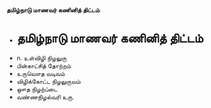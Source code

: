 **தமிழ்நாடு மாணவர் கணினித் திட்டம்**
- # தமிழ்நாடு மாணவர் கணினித் திட்டம்
- n. உள்விழி நிழலுரு
- பின்காட்சித் தோற்றம்
- உருவௌத வடிவம்
- விழிக்கோட்ட நிழலுருவம்
- ஔத நிழற்ப்டை
- வண்ணநிழல்வரி உரு.

